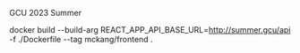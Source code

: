 GCU 2023 Summer

docker build --build-arg REACT_APP_API_BASE_URL=http://summer.gcu/api -f ./Dockerfile --tag mckang/frontend .

